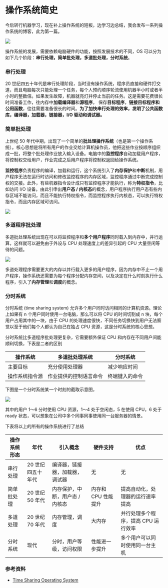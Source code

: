# 操作系统简史

今后转行机器学习，现在补上操作系统的短板，边学习边总结，我会发布一系列操作系统的博客，此为第一篇。

<!--more-->
![](https://github.com/bugxch/blogpics/blob/master/201807/os.png?raw=true)


操作系统的发展，需要依赖电脑硬件的功能，按照发展技术的不同，OS 可以分为如下几个阶段：**串行处理，简单批处理，多道批处理，分时系统**。

### 串行处理

20 世纪四五十年代是串行处理阶段，当时没有操作系统，程序员直接和硬件打交道，而且电脑每次只能处理一个任务，每个人预约顺序轮流使用机器半小时或者半小时的整数倍。如果发生故障，机器就亮灯并停止当前的任务。这是需要花费很长时间准备工作，往内存中**加载编译器**和**源程序**， 保存**目标程序**，**链接目标程序和公用函数**，往往需要准备很长的时间。**为了加快串行处理的效率，发明了公共函数库，编译器，加载器，链接器，I/O 驱动和调试器。**

### 简单批处理

上世纪 50 年代中期，出现了一个简单的**批处理操作系统**（也是第一个操作系统）。核心思想是将所有用户的作业交给计算机操作员，他把这些作业按顺序组织成一批，将整个批处理作业放入输入设备。电脑中的**监控程序**自动加载用户程序，将控制权交给用户，作业完成之后用户程序将控制权返回给操作系统。

**监控程序**负责程序的编译，加载和运行，这个系统引入了**内存保护**和**中断**机制，用户程序无法在运行时访问和修改监控程序的内存区域，监控程序通过中断完成控制权的交接。此外，有些机器指令设计成只有监控程序才能执行，称为**特权指令**，比如访问 I/O 设备。由此引申出**用户态 / 内核态**的概念，用户程序执行用户态有些内存区域不能访问，而且不能执行特权指令，而监控程序执行内核态，可以执行特权指令，而且内存区域可访问。

![](https://github.com/bugxch/blogpics/blob/master/201807/memarea.png?raw=true)

### 多道程序批处理

多道批处理系统出现在可以将监控程序和**多个用户程序**同时载入到内存中，并行运算，这样就可以避免由于外设与 CPU 处理速度上的差异引起的 CPU 大量空闲等待的问题。

![](https://github.com/bugxch/blogpics/blob/master/201807/multipro.png?raw=true)

多道处理程序需要更大的内存以并行载入更多的用户程序，因为内存中不止一个用户程序，操作系统还需要为每个程序分配内存空间，以及决定在什么时刻执行什么程序，引入了**内存管理**和**调度**的概念。

### 分时系统

分时系统 (time sharing system) 允许多个用户同时访问相同的计算机资源。理论上如果有 n 个用户同时使用一台电脑，那么可以将 CPU 的时间切割成 n 块，每个用户占用其中的一块，由于 CPU 的处理速度很快，不同任务切换快到用户无法察觉以至于他们每个人都认为自己在独占 CPU 资源，这是分时系统的核心思想。

分时系统比多道程序批处理更复杂，它需要额外保证 CPU 和内存在不同用户间能顺利切换，下表是二者的区别

| 操作系统       | 多道批处理系统         | 分时系统       |
| -------------- | ---------------------- | -------------- |
| 主要目标       | 充分使用处理器         | 减少响应时间   |
| 操作系统指令源 | 作业提供的控制语言命令 | 终端键入的命令 |

下图是一个分时系统某一个时刻的截取示意图，

![](https://github.com/bugxch/blogpics/blob/master/201807/timesharing.jpg?raw=true)

其中的用户 1～6 分时使用 CPU 资源，1～4 处于空闲态，5 在使用 CPU，6 处于 ready 状态，可以想象在公司中多个同事同事使用同一台服务器的情景。

下表将以上的所有的操作系统进行了总结

| 操作系统形态 | 年代              | 引入概念                        | 硬件支持            | 优点                                |
| ------------ | ----------------- | ------------------------------- | ------------------- | ----------------------------------- |
| 串行处理     | 20 世纪四五十年代 | 编译器，链接器，加载器，调试器  | 无                  | 无                                  |
| 简单批处理   | 20 世纪 50 年代   | 内存保护，中断，用户态 / 内核态 | 内存和 CPU 性能提升 | 提高自动化，处理器的运行速率提高    |
| 多道处理     | 20 世纪 70 年代   | 内存管理，调度                  | 大内存              | 并行处理多个程序，提高 CPU 运行效率 |
| 分时系统     | 现代              | 分时，用户等级，访问权限        | 性能进一步提升      | 多个用户可以同时使用同一台主机      |

### 参考资料

- [Time Sharing Operating System](http://ecomputernotes.com/fundamental/disk-operating-system/time-sharing-operating-system)
